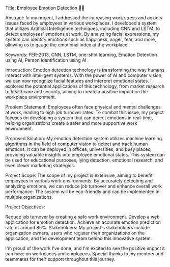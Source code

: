 Title: Employee Emotion Detection 🤖😃

Abstract:
In my project, I addressed the increasing work stress and anxiety issues faced by employees in various workplaces. I developed a system that utilizes Artificial Intelligence techniques, including CNN and LSTM, to detect employees' emotions at work. By analyzing facial expressions, my system can identify emotions such as happiness, anger, fear, and more, allowing us to gauge the emotional index at the workplace.

Keywords: FER-2013, CNN, LSTM, one-shot learning, Emotion Detection using AI, Person identification using AI

Introduction:
Emotion detection technology is transforming the way humans interact with intelligent systems. With the power of AI and computer vision, we can now recognize facial features and interpret emotional states. I explored the potential applications of this technology, from market research to healthcare and security, aiming to create a positive impact on the workplace environment.

Problem Statement:
Employees often face physical and mental challenges at work, leading to high job turnover rates. To combat this issue, my project focuses on developing a system that can detect emotions in real-time, helping organizations create a safer and more supportive work environment.

Proposed Solution:
My emotion detection system utilizes machine learning algorithms in the field of computer vision to detect and track human emotions. It can be deployed in offices, universities, and busy places, providing valuable insights into employee emotional states. This system can be used for educational purposes, lying detection, emotional research, and even clever marketing strategies.

Project Scope:
The scope of my project is extensive, aiming to benefit employees in various work environments. By accurately detecting and analyzing emotions, we can reduce job turnover and enhance overall work performance. The system will be eco-friendly and can be implemented in multiple organizations.

Project Objectives:

Reduce job turnover by creating a safe work environment.
Develop a web application for emotion detection.
Achieve an accurate emotion prediction rate of around 85%.
Stakeholders:
My project's stakeholders include organization owners, users who register their organizations on the application, and the development team behind this innovative system.

I'm proud of the work I've done, and I'm excited to see the positive impact it can have on workplaces and employees. Special thanks to my mentors and teammates for their support throughout this journey.
